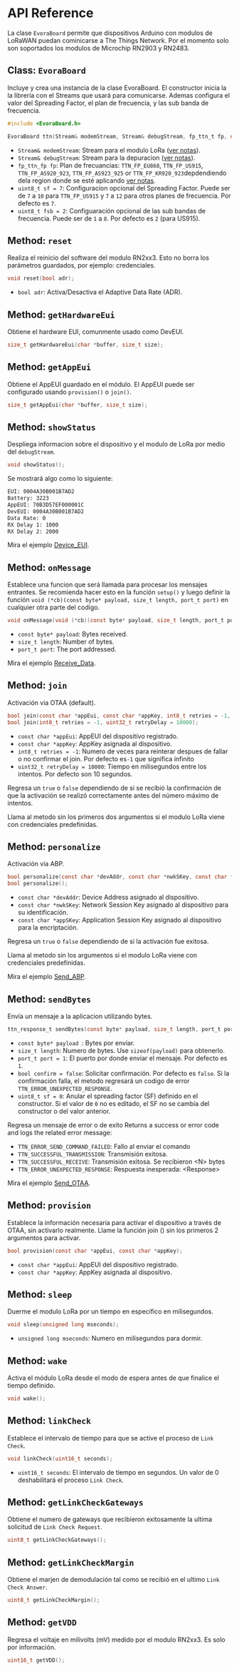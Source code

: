 # API Reference

La  clase `EvoraBoard` permite que dispositivos Arduino con modulos de LoRaWAN puedan cominicarse a The Things Network. Por el momento solo son soportados los modulos de Microchip RN2903 y RN2483.

## Class: `EvoraBoard`
Incluye y crea una instancia de la clase EvoraBoard. El constructor inicia la la librería con el Streams que usará para comunicarse. Ademas configura el valor del Spreading Factor, el plan de frecuencia, y las sub banda de frecuencia.

```c
#include <EvoraBoard.h>

EvoraBoard ttn(Stream& modemStream, Stream& debugStream, fp_ttn_t fp, uint8_t sf = 7, uint8_t fsb = 2);
```

- `Stream& modemStream`: Stream para el modulo LoRa ([ver notas](https://www.thethingsnetwork.org/docs/devices/arduino/usage.html)).
- `Stream& debugStream`: Stream para la depuracion ([ver notas](https://www.thethingsnetwork.org/docs/devices/arduino/usage.html)).
- `fp_ttn_fp fp`: Plan de frecuancias: `TTN_FP_EU868`, `TTN_FP_US915`, `TTN_FP_AS920_923`, `TTN_FP_AS923_925` or `TTN_FP_KR920_923`depdendiendo dela region donde se esté aplicando [ver notas](https://www.thethingsnetwork.org/wiki/LoRaWAN/Frequencies/Frequency-Plans).
- `uint8_t sf = 7`: Configuracion opcional del Spreading Factor. Puede ser de `7` a `10` para `TTN_FP_US915` y `7` a `12` para otros planes de frecuencia. Por defecto es `7`.
- `uint8_t fsb = 2`: Configuaración opcional de las sub bandas de frecuencia. Puede ser de `1` a `8`. Por defecto es `2` (para US915).

## Method: `reset`

Realiza el reinicio del software del modulo RN2xx3. Esto no borra los parámetros guardados, por ejemplo: credenciales.

```c
void reset(bool adr);
```

- `bool adr`: Activa/Desactiva el Adaptive Data Rate (ADR).

## Method: `getHardwareEui`

Obtiene el hardware EUI, comunmente usado como DevEUI.

```c
size_t getHardwareEui(char *buffer, size_t size);
```

## Method: `getAppEui`

Obtiene el AppEUI guardado en el módulo. El AppEUI puede ser configurado usando `provision()` o `join()`.

```c
size_t getAppEui(char *buffer, size_t size);
```

## Method: `showStatus`

Despliega informacion sobre el dispositivo y el modulo de LoRa por medio del `debugStream`.

```c
void showStatus();
```

Se mostrará algo como lo siguiente:

```bash
EUI: 0004A30B001B7AD2
Battery: 3223
AppEUI: 70B3D57EF000001C
DevEUI: 0004A30B001B7AD2
Data Rate: 0
RX Delay 1: 1000
RX Delay 2: 2000
```

Mira el ejemplo [Device_EUI](https://github.com/EvoraBoard/EvoraLibrary/blob/master/examples/Device_EUI/Device_EUI.ino).

## Method: `onMessage`

Establece una funcion  que será llamada para procesar los mensajes entrantes. Se recomienda hacer esto en la función `setup()` y luego definir la función `void (*cb)(const byte* payload, size_t length, port_t port)` en cualquier otra parte del codigo.


```c
void onMessage(void (*cb)(const byte* payload, size_t length, port_t port));
```

- `const byte* payload`: Bytes received.
- `size_t length`: Number of bytes.
- `port_t port`: The port addressed.

Mira el ejemplo [Receive_Data](https://github.com/EvoraBoard/EvoraLibrary/blob/master/examples/Receive_Data/Receive_Data.ino).

## Method: `join`

Activación via OTAA (default).

```c
bool join(const char *appEui, const char *appKey, int8_t retries = -1, uint32_t retryDelay = 10000);
bool join(int8_t retries = -1, uint32_t retryDelay = 10000);
```

- `const char *appEui`: AppEUI del dispositivo registrado.
- `const char *appKey`: AppKey asignada al dispositivo.
- `int8_t retries = -1`: Numero de veces para reinterar despues de fallar o no confirmar el join. Por defecto es`-1` que significa infinito
- `uint32_t retryDelay = 10000`: Tiempo en milisegundos entre los intentos. Por defecto son 10 segundos.

Regresa un `true` o `false` dependiendo de si se recibió la confirmación de que la activación se realizó correctamente antes del número máximo de intentos.

Llama al metodo sin los primeros dos argumentos si el modulo LoRa viene con credenciales predefinidas.

## Method: `personalize`

Activación via ABP.

```c
bool personalize(const char *devAddr, const char *nwkSKey, const char *appSKey);
bool personalize();
```

- `const char *devAddr`: Device Address asignado al dispositivo.
- `const char *nwkSKey`: Network Session Key asignado al dispositivo para su identificación.
- `const char *appSKey`: Application Session Key asignado al dispositivo para la encriptación.

Regresa un `true` o `false` dependiendo de si la activación fue exitosa.  

Llama al metodo sin los argumentos si el modulo LoRa viene con credenciales predefinidas.

Mira el ejemplo [Send_ABP](https://github.com/EvoraBoard/EvoraLibrary/blob/master/examples/Send_ABP/Send_ABP.ino).

## Method: `sendBytes`

Envía un mensaje a la aplicacion utilizando bytes.

```c
ttn_response_t sendBytes(const byte* payload, size_t length, port_t port = 1, bool confirm = false, uint8_t sf = 0);
```

- `const byte* payload `: Bytes por enviar.
- `size_t length`: Numero de bytes. Use `sizeof(payload)` para obtenerlo.
- `port_t port = 1`: El puerto por donde enviar el mensaje. Por defecto es `1`.
- `bool confirm = false`: Solicitar confirmación. Por defecto es `false`. Si la confirmación falla, el metodo regresará un codigo de error `TTN_ERROR_UNEXPECTED_RESPONSE`.
- `uint8_t sf = 0`: Anular el spreading factor (SF) definido en el constructor. Si el valor de `0` no es editado, el SF no se cambia del constructor o del valor anterior.

Regresa un mensaje de error o de exito 
Returns a success or error code and logs the related error message:

* `TTN_ERROR_SEND_COMMAND_FAILED`: Fallo al enviar el comando
* `TTN_SUCCESSFUL_TRANSMISSION`: Transmisión exitosa.
* `TTN_SUCCESSFUL_RECEIVE`: Transmisión exitosa. Se recibieron \<N> bytes
* `TTN_ERROR_UNEXPECTED_RESPONSE`: Respuesta inesperada: \<Response>

Mira el ejemplo [Send_OTAA](https://github.com/EvoraBoard/EvoraLibrary/blob/master/examples/Send_OTAA/Send_OTAA.ino).



## Method: `provision`

Establece la información necesaria para activar el dispositivo a través de OTAA, sin activarlo realmente. Llame la función join () sin los primeros 2 argumentos para activar.

```c
bool provision(const char *appEui, const char *appKey);
```

- `const char *appEui`: AppEUI del dispositivo registrado.
- `const char *appKey`: AppKey asignada al dispositivo.

## Method: `sleep`

Duerme el modulo LoRa por un tiempo en específico en milisegundos.

```c
void sleep(unsigned long mseconds);
```

- `unsigned long mseconds`: Numero en milisegundos para dormir.

## Method: `wake`

Activa el módulo LoRa desde el modo de espera antes de que finalice el tiempo definido.

```c
void wake();
```

## Method: `linkCheck`

Establece el intervalo de tiempo para que se active el proceso de `Link Check`.

```c
void linkCheck(uint16_t seconds);
```

- `uint16_t seconds`: El intervalo de tiempo en segundos. Un valor de 0 deshabilitará el proceso `Link Check`.

## Method: `getLinkCheckGateways`

Obtiene el numero de gateways que recibieron exitosamente la ultima solicitud de `Link Check Request`.

```c
uint8_t getLinkCheckGateways();
```

## Method: `getLinkCheckMargin`

Obtiene el marjen de demodulación tal como se recibió en el ultimo `Link Check Answer`.

```c
uint8_t getLinkCheckMargin();
```

## Method: `getVDD`

Regresa el voltaje en milivolts (mV) medido por el modulo RN2xx3. Es solo por información.

```c
uint16_t getVDD();
```

